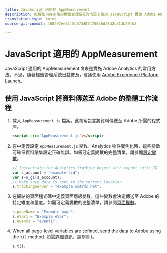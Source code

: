 ```yaml
---
title: JavaScript 適用的 AppMeasurement
description: 瞭解如何在不使用標籤管理系統的情況下使用 JavaScript 實施 Adobe Analytics。
translation-type: tm+mt
source-git-commit: 468f97ee61f5d573d07475836df8d2c313b29fb3

---
```



# JavaScript 適用的 AppMeasurement

JavaScript 適用的 AppMeasurement 向來是實施 Adobe Analytics 的常用方法。不過，隨著標籤管理系統日益普及，建議使用 [Adobe Experience Platform Launch](../launch/overview.md)。

## 使用 JavaScript 將資料傳送至 Adobe 的整體工作流程

1. 載入 `AppMeasurement.js` 檔案。此檔案包含將資料傳送至 Adobe 所需的程式庫。

   ```html
   <script src="AppMeasurement.js"></script>
   ```

2. 在中定義設定 `AppMeasurement.js` 變數。Analytics 物件實例化時，這些變數可確保資料彙集設定正確無誤。如需可定義變數的完整清單，請參閱[設定變數](../vars/config-vars/configuration-variables.md)。

   ```js
   // Instantiate the Analytics tracking object with report suite ID
   var s_account = "examplersid";
   var s=s_gi(s_account);
   // Make sure data is sent to the correct location
   s.trackingServer = "example.omtrdc.net";
   ```

3. 在網站的頁面程式碼中定義頁面層級變數。這些變數會決定傳送至 Adobe 的特定維度和量度。如需可定義變數的完整清單，請參閱[頁面變數](../vars/page-vars/page-variables.md)。

   ```js
   s.pageName = "Example page";
   s.eVar1 = "Example eVar";
   s.events = "event1";
   ```

4. When all page-level variables are defined, send the data to Adobe using the `t()` method. 如需詳細資訊，請參閱 [t](../vars/functions/t-method.md)。

   ```js
   s.t();
   ```
